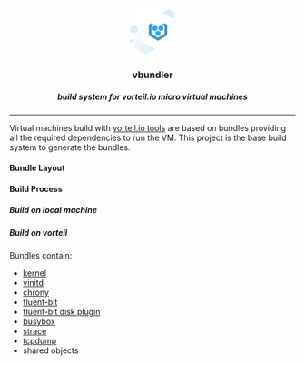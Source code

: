 <!-- PROJECT LOGO -->
<br />
<p align="center">
  <a href="https://github.com/othneildrew/Best-README-Template">
    <img src="assets/vlogo.png" alt="Logo" width="80" height="80">
  </a>
  <h3 align="center">vbundler</h3>
  <h5 align="center">build system for vorteil.io micro virtual machines</h5>
</p>

<hr/>

Virtual machines build with [vorteil.io tools](https://github.com/vorteil/vorteil) are based on bundles providing all the required dependencies to run the VM. This project is the base build system to generate the bundles.

#### Bundle Layout

#### Build Process

##### Build on local machine

##### Build on vorteil

Bundles contain:

- [kernel](https://github.com/vorteil/vlinux)
- [vinitd](https://github.com/vorteil/vinitd)
- [chrony](https://chrony.tuxfamily.org/)
- [fluent-bit](https://github.com/fluent/fluent-bit)
- [fluent-bit disk plugin](https://github.com/vorteil/fluent-bit-disk)
- [busybox](https://busybox.net/)
- [strace](https://github.com/vorteil/strace)
- [tcpdump](https://github.com/vorteil/tcpdump)
- shared objects
